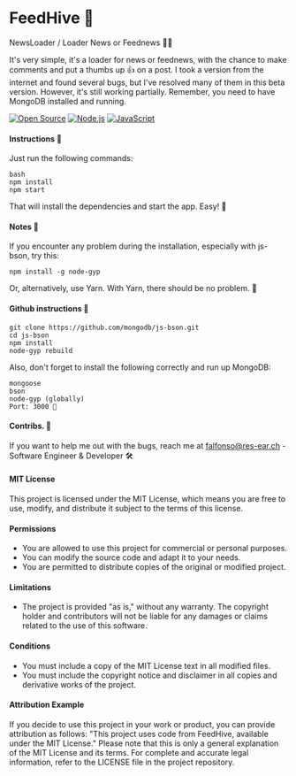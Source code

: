 
# FeedHive 🐝

NewsLoader / Loader News or Feednews 📰🔄

It's very simple, it's a loader for news or feednews, with the chance to make comments and put a thumbs up 👍 on a post. I took a version from the internet and found several bugs, but I've resolved many of them in this beta version. However, it's still working partially. Remember, you need to have MongoDB installed and running.

[![Open Source](https://img.shields.io/badge/Open%20Source-Yes-green.svg)](https://opensource.org/)
[![Node.js](https://img.shields.io/badge/Node.js-%3E%3D%2010-brightgreen.svg)](https://nodejs.org/)
[![JavaScript](https://img.shields.io/badge/JavaScript-ES6-yellow.svg)](https://developer.mozilla.org/en-US/docs/Web/JavaScript)


#### Instructions 📝

Just run the following commands:

```
bash
npm install
npm start
```

That will install the dependencies and start the app. Easy! 🚀

#### Notes 📌

If you encounter any problem during the installation, especially with js-bson, try this:

```
npm install -g node-gyp
```

Or, alternatively, use Yarn. With Yarn, there should be no problem. 🧶

#### Github instructions 🐙

```
git clone https://github.com/mongodb/js-bson.git
cd js-bson
npm install
node-gyp rebuild
```

Also, don't forget to install the following correctly and run up MongoDB:

```
mongoose
bson
node-gyp (globally)
Port: 3000 🚪
```

#### Contribs. 🤝

If you want to help me out with the bugs, reach me at falfonso@res-ear.ch - Software Engineer & Developer 🛠️


#### MIT License

This project is licensed under the MIT License, which means you are free to use, modify, and distribute it subject to the terms of this license.

#### Permissions

- You are allowed to use this project for commercial or personal purposes.
- You can modify the source code and adapt it to your needs.
- You are permitted to distribute copies of the original or modified project.

#### Limitations

- The project is provided "as is," without any warranty. The copyright holder and contributors will not be liable for any damages or claims related to the use of this software.

#### Conditions

- You must include a copy of the MIT License text in all modified files.
- You must include the copyright notice and disclaimer in all copies and derivative works of the project.

#### Attribution Example

If you decide to use this project in your work or product, you can provide attribution as follows:
"This project uses code from FeedHive, available under the MIT License."
Please note that this is only a general explanation of the MIT License and its terms. For complete and accurate legal information, refer to the LICENSE file in the project repository.
